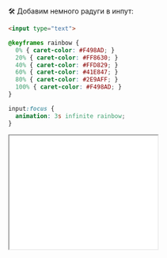 🛠 Добавим немного радуги в инпут:

```html
<input type="text">
```

```css
@keyframes rainbow {
  0% { caret-color: #F498AD; }
  20% { caret-color: #FF8630; }
  40% { caret-color: #FFD829; }
  60% { caret-color: #41E847; }
  80% { caret-color: #2E9AFF; }
  100% { caret-color: #F498AD; }
}

input:focus {
  animation: 3s infinite rainbow;
}
```

<iframe title="Анимированная радужная каретка" src="../demos/rainbow-input/" height="230"></iframe>
